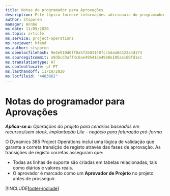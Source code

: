 ```yaml
---
title: Notas do programador para Aprovações
description: Este tópico fornece informações adicionais do programador sobre o trabalho aprovações.
author: stsporen
manager: Annbe
ms.date: 11/09/2020
ms.topic: article
ms.service: project-operations
ms.reviewer: kfend
ms.author: stsporen
ms.openlocfilehash: 9e4e910d0ff0a5f2603148fcc5daa0d423a4d174
ms.sourcegitcommit: a9dbcd3aff4c6ae495412e4980e105ae160fd1ec
ms.translationtype: HT
ms.contentlocale: pt-PT
ms.lasthandoff: 11/10/2020
ms.locfileid: "4483962"
---
```

# <a name="developer-notes-for-approvals"></a>Notas do programador para Aprovações

_**Aplica-se a:** Operações do projeto para cenários baseados em recursos/sem stock, implantação Lite - negócio para faturação pró-forma_

O Dynamics 365 Project Operations inclui uma lógica de validação que garante a correta transição de registo através das fases de aprovação. As transições de registo corretas asseguram que: 

  - Todas as linhas de suporte são criadas em tabelas relacionadas, tais como diários e valores reais.
  - O aprovador é marcado como um **Aprovador de Projeto** no projeto antes de prosseguir.


[!INCLUDE[footer-include](../includes/footer-banner.md)]